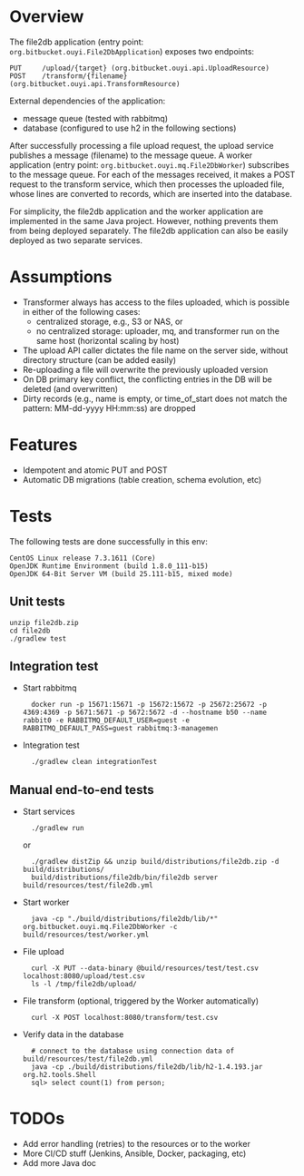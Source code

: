 
# Overview

The file2db application (entry point: `org.bitbucket.ouyi.File2DbApplication`) exposes two endpoints:

    PUT     /upload/{target} (org.bitbucket.ouyi.api.UploadResource)
    POST    /transform/{filename} (org.bitbucket.ouyi.api.TransformResource)

External dependencies of the application:
- message queue (tested with rabbitmq)
- database (configured to use h2 in the following sections)

After successfully processing a file upload request, the upload service publishes a message (filename) to the message 
queue. A worker application (entry point: `org.bitbucket.ouyi.mq.File2DbWorker`) subscribes to the message queue. For 
each of the messages received, it makes a POST request to the transform service, which then processes the uploaded file, 
whose lines are converted to records, which are inserted into the database.

For simplicity, the file2db application and the worker application are implemented in the same Java project. However, 
nothing prevents them from being deployed separately. The file2db application can also be easily deployed as two 
separate services.

# Assumptions

- Transformer always has access to the files uploaded, which is possible in either of the following cases:
    - centralized storage, e.g., S3 or NAS, or
    - no centralized storage: uploader, mq, and transformer run on the same host (horizontal scaling by host)
- The upload API caller dictates the file name on the server side, without directory structure (can be added easily)
- Re-uploading a file will overwrite the previously uploaded version
- On DB primary key conflict, the conflicting entries in the DB will be deleted (and overwritten)
- Dirty records (e.g., name is empty, or time_of_start does not match the pattern: MM-dd-yyyy HH:mm:ss) are dropped

# Features

- Idempotent and atomic PUT and POST
- Automatic DB migrations (table creation, schema evolution, etc)

# Tests

The following tests are done successfully in this env:

    CentOS Linux release 7.3.1611 (Core) 
    OpenJDK Runtime Environment (build 1.8.0_111-b15)
    OpenJDK 64-Bit Server VM (build 25.111-b15, mixed mode)

## Unit tests

    unzip file2db.zip
    cd file2db
    ./gradlew test

## Integration test

- Start rabbitmq

        docker run -p 15671:15671 -p 15672:15672 -p 25672:25672 -p 4369:4369 -p 5671:5671 -p 5672:5672 -d --hostname b50 --name rabbit0 -e RABBITMQ_DEFAULT_USER=guest -e RABBITMQ_DEFAULT_PASS=guest rabbitmq:3-managemen

- Integration test

        ./gradlew clean integrationTest

## Manual end-to-end tests

- Start services

        ./gradlew run
    or

        ./gradlew distZip && unzip build/distributions/file2db.zip -d build/distributions/
        build/distributions/file2db/bin/file2db server build/resources/test/file2db.yml

- Start worker

        java -cp "./build/distributions/file2db/lib/*" org.bitbucket.ouyi.mq.File2DbWorker -c build/resources/test/worker.yml

- File upload

        curl -X PUT --data-binary @build/resources/test/test.csv localhost:8080/upload/test.csv
        ls -l /tmp/file2db/upload/

- File transform (optional, triggered by the Worker automatically)

        curl -X POST localhost:8080/transform/test.csv

- Verify data in the database

        # connect to the database using connection data of build/resources/test/file2db.yml
        java -cp ./build/distributions/file2db/lib/h2-1.4.193.jar org.h2.tools.Shell
        sql> select count(1) from person;

# TODOs

- Add error handling (retries) to the resources or to the worker
- More CI/CD stuff (Jenkins, Ansible, Docker, packaging, etc)
- Add more Java doc

